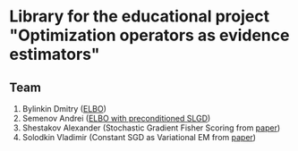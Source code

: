 # Library for the educational project "Optimization operators as evidence estimators"

## Team
1. Bylinkin Dmitry ([ELBO](https://arxiv.org/pdf/1504.01344))
2. Semenov Andrei ([ELBO with preconditioned SLGD](https://icml.cc/2011/papers/398_icmlpaper.pdf))
3. Shestakov Alexander (Stochastic Gradient Fisher Scoring from [paper](https://www.jmlr.org/papers/volume18/17-214/17-214.pdf))
4. Solodkin Vladimir (Constant SGD as Variational EM from [paper](https://www.jmlr.org/papers/volume18/17-214/17-214.pdf)) 
